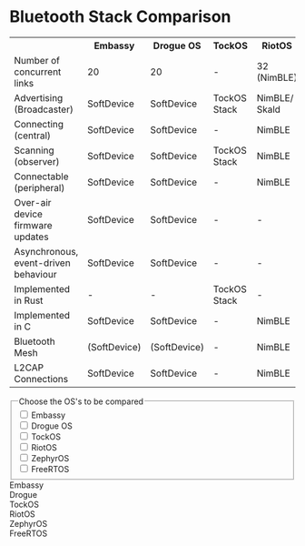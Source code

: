 # Bluetooth Stack Comparison

<table style="width: 100%;">
<colgroup>
    <col span = "1">
    <col id="em_tab" span="1">
    <col id="dr_tab" span="1">
    <col id="to_tab" span="1">
    <col id="ri_tab" span="1">
    <col id="ze_tab" span="1">
    <col id="fr_tab" span="1">
  </colgroup>
<tr>
<th></th>
<th>Embassy</th>
<th>Drogue OS</th>
<th>TockOS</th>
<th>RiotOS</th>
<th>ZephyrOS</th>
<th>FreeRTOS</th>
</tr>
<tr>
<td>Number of concurrent links</td>
<td>20</td>
<td>20</td>
<td>-</td>
<td>32 (NimBLE)</td>
<td>unlimited</td>
<td>20-32</td>
</tr>
<tr>
<td>Advertising (Broadcaster)</td>
<td>SoftDevice</td>
<td>SoftDevice</td>
<td>TockOS Stack</td>
<td>NimBLE/ Skald</td>
<td>Zephyr Stack</td>
<td>SoftDevice/ NimBLE</td>
</tr>
<tr>
<td>Connecting (central)</td>
<td>SoftDevice</td>
<td>SoftDevice</td>
<td>-</td>
<td>NimBLE</td>
<td>Zephyr Stack</td>
<td>SoftDevice/ NimBLE</td>
</tr>
<tr>
<td>Scanning (observer)</td>
<td>SoftDevice</td>
<td>SoftDevice</td>
<td>TockOS Stack</td>
<td>NimBLE</td>
<td>Zephyr Stack</td>
<td>SoftDevice/ NimBLE</td>
</tr>
<tr>
<td>Connectable (peripheral)</td>
<td>SoftDevice</td>
<td>SoftDevice</td>
<td>-</td>
<td>NimBLE</td>
<td>Zephyr Stack</td>
<td>SoftDevice/ NimBLE</td>
</tr>
<tr>
<td>Over-air device firmware updates</td>
<td>SoftDevice</td>
<td>SoftDevice</td>
<td>-</td>
<td>-</td>
<td>-</td>
<td>-</td>
</tr>
<tr>
<td>Asynchronous, event-driven behaviour</td>
<td>SoftDevice</td>
<td>SoftDevice</td>
<td>-</td>
<td>-</td>
<td>-</td>
<td>-</td>
</tr>
<tr>
<td>Implemented in Rust</td>
<td>-</td>
<td>-</td>
<td>TockOS Stack</td>
<td>-</td>
<td>-</td>
<td>-</td>
</tr>
<tr>
<td>Implemented in C</td>
<td>SoftDevice</td>
<td>SoftDevice</td>
<td>-</td>
<td>NimBLE</td>
<td>Zephyr Stack</td>
<td>SoftDevice/ NimBLE</td>
</tr>
<tr>
<td>Bluetooth Mesh</td>
<td>(SoftDevice)</td>
<td>(SoftDevice)</td>
<td>-</td>
<td>NimBLE</td>
<td>Zephyr Stack</td>
<td>NimBLE</td>
</tr>
<tr>
<td>L2CAP Connections</td>
<td>SoftDevice</td>
<td>SoftDevice</td>
<td>-</td>
<td>NimBLE</td>
<td>Zephyr Stack</td>
<td>SoftDevice/ NimBLE</td>
</tr>
</table>

<fieldset id="Checkboxes">
  <legend>Choose the OS's to be compared </legend>
  <div>
    <input type="checkbox" id="embassy" name="interest" value="embassy"/>
    <label for="embassy">Embassy</label>
  </div>
  <div>
    <input type="checkbox" id="drogue" name="interest" value="drogue" />
    <label for="drogue">Drogue OS</label>
  </div>
  <div>
    <input type="checkbox" id="tockos" name="interest" value="tockos"/>
    <label for="tockos">TockOS</label>
  </div>
  <div>
    <input type="checkbox" id="riotos" name="interest" value="riotos" />
    <label for="riotos">RiotOS</label>
  </div>
  <div>
    <input type="checkbox" id="zephyros" name="interest" value="zephyros"/>
    <label for="zephyros">ZephyrOS</label>
  </div>
  <div>
    <input type="checkbox" id="freertos" name="interest" value="freertos" />
    <label for="freertos">FreeRTOS</label>
  </div>
</fieldset>

<div id="em-elric"> Embassy </div>
<div id="dr-elric"> Drogue </div>
<div id="to-elric"> TockOS </div>
<div id="ri-elric"> RiotOS </div>
<div id="ze-elric"> ZephyrOS </div>
<div id="fr-elric"> FreeRTOS </div>

<script>
    const embassy = document.querySelector('#embassy');
    embassy.addEventListener("change", updateDisplay);
    const drogue = document.querySelector('#drogue');
    drogue.addEventListener("change", updateDisplay);
    const tockos = document.querySelector('#tockos');
    tockos.addEventListener("change", updateDisplay);
    const riotos = document.querySelector('#riotos');
    riotos.addEventListener("change", updateDisplay);
    const zephyros = document.querySelector('#zephyros');
    zephyros.addEventListener("change", updateDisplay);
    const freertos = document.querySelector('#freertos');
    freertos.addEventListener("change", updateDisplay);

    function updateDisplay() {
        var em_link = document.getElementById('em-tab');
        if (embassy.checked) {
            em_link.style.visibility = 'collapse';
        } else {
            em_link.style.visibility = 'visible';
        }

        var dr_link = document.getElementById('dr-tab');
        if (drogue.checked) {
            dr_link.style.visibility = 'collapse';
        } else {
            dr_link.style.visibility = 'visible';
        }

        var to_link = document.getElementById('to-tab');
        if (tockos.checked) {
            to_link.style.visibility = 'collapse';
        } else {
            to_link.style.visibility = 'visible';
        }

        var ri_link = document.getElementById('ri-tab');
        if (riotos.checked) {
            ri_link.style.visibility = 'collapse';
        } else {
            ri_link.style.visibility = 'visible';
        }

        var ze_link = document.getElementById('ze-tab');
        if (zephyros.checked) {
            ze_link.style.visibility = 'collapse';
        } else {
            ze_link.style.visibility = 'visible';
        }

        var fr_link = document.getElementById('fr-tab');
        if (freertos.checked) {
            fr_link.style.visibility = 'collapse';
        } else {
            fr_link.style.visibility = 'visible';
        }
    }
</script>    
